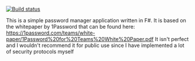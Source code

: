 [![Build status](https://ci.appveyor.com/api/projects/status/uow4jkvbkm9s6rk3?svg=true)](https://ci.appveyor.com/project/JackMatusiewicz/mypass)

This is a simple password manager application written in F#.
It is based on the whitepaper by 1Password that can be found here:
https://1password.com/teams/white-paper/1Password%20for%20Teams%20White%20Paper.pdf
It isn't perfect and I wouldn't recommend it for public use since I have
implemented a lot of security protocols myself
